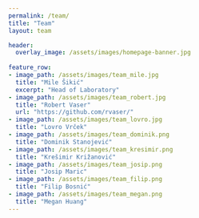 ```yaml
---
permalink: /team/
title: "Team"
layout: team

header:
  overlay_image: /assets/images/homepage-banner.jpg
  
feature_row:
- image_path: /assets/images/team_mile.jpg
  title: "Mile Šikić"
  excerpt: "Head of Laboratory"
- image_path: /assets/images/team_robert.jpg
  title: "Robert Vaser"
  url: "https://github.com/rvaser/"
- image_path: /assets/images/team_lovro.jpg
  title: "Lovro Vrček"
- image_path: /assets/images/team_dominik.png
  title: "Dominik Stanojević"
- image_path: /assets/images/team_kresimir.png
  title: "Krešimir Križanović"
- image_path: /assets/images/team_josip.png
  title: "Josip Maric"
- image_path: /assets/images/team_filip.png
  title: "Filip Bosnić"
- image_path: /assets/images/team_megan.png
  title: "Megan Huang"
---
```

